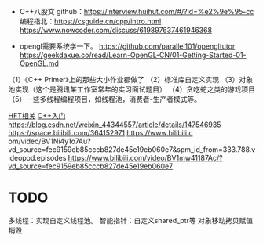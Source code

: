 * C++八股文
github：https://interview.huihut.com/#/?id=%e2%9e%95-cc
编程指北：https://csguide.cn/cpp/intro.html
https://www.nowcoder.com/discuss/619897637461946368


* opengl需要系统学一下。
https://github.com/parallel101/opengltutor
https://geekdaxue.co/read/Learn-OpenGL-CN/01-Getting-Started-01-OpenGL.md


（1）《C++ Primer》上的那些大小作业都做了
（2）标准库自定义实现
（3）对象池实现（这个是腾讯某工作室常年的实习面试题目）
（4）贪吃蛇之类的游戏项目
（5）一些多线程编程项目，如线程池，消费者-生产者模式等。



[HFT相关](https://alidocs.dingtalk.com/i/nodes/0eMKjyp814elL4pRhk405PonJxAZB1Gv?utm_scene=team_space)
[C++入门](https://alidocs.dingtalk.com/i/nodes/LeBq413JA2XjZ2QzCv6aRP3Q8DOnGvpb?utm_scene=team_space)
https://blog.csdn.net/weixin_44344557/article/details/147546935
https://space.bilibili.com/364152971
https://www.bilibili.c om/video/BV1Ni4y1o7Au?vd_source=fec9159eb85cccb827de45e19eb060e7&spm_id_from=333.788.videopod.episodes
https://www.bilibili.com/video/BV1mw41187Ac/?vd_source=fec9159eb85cccb827de45e19eb060e7




# TODO

多线程：实现自定义线程池。
智能指针：自定义shared_ptr等
对象移动拷贝赋值销毁
